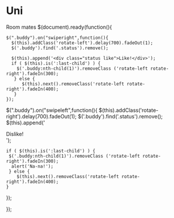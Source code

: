 # Uni
Room mates
$(document).ready(function(){

    $(".buddy").on("swiperight",function(){
      $(this).addClass('rotate-left').delay(700).fadeOut(1);
      $('.buddy').find('.status').remove();

      $(this).append('<div class="status like">Like!</div>');      
      if ( $(this).is(':last-child') ) {
        $('.buddy:nth-child(1)').removeClass ('rotate-left rotate-right').fadeIn(300);
       } else {
          $(this).next().removeClass('rotate-left rotate-right').fadeIn(400);
       }
    });  

   $(".buddy").on("swipeleft",function(){
    $(this).addClass('rotate-right').delay(700).fadeOut(1);
    $('.buddy').find('.status').remove();
    $(this).append('<div class="status dislike">Dislike!</div>');

    if ( $(this).is(':last-child') ) {
     $('.buddy:nth-child(1)').removeClass ('rotate-left rotate-right').fadeIn(300);
      alert('Na-na!');
     } else {
        $(this).next().removeClass('rotate-left rotate-right').fadeIn(400);
    } 
  });

});
